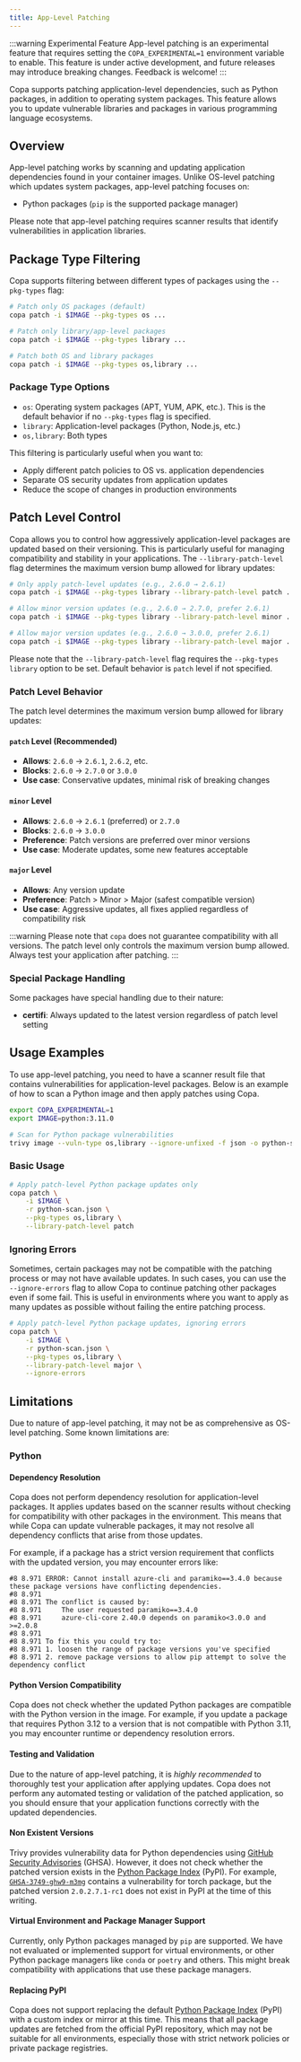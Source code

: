 ```yaml
---
title: App-Level Patching
---
```


:::warning Experimental Feature
App-level patching is an experimental feature that requires setting the `COPA_EXPERIMENTAL=1` environment variable to enable. This feature is under active development, and future releases may introduce breaking changes. Feedback is welcome!
:::

Copa supports patching application-level dependencies, such as Python packages, in addition to operating system packages. This feature allows you to update vulnerable libraries and packages in various programming language ecosystems.

## Overview

App-level patching works by scanning and updating application dependencies found in your container images. Unlike OS-level patching which updates system packages, app-level patching focuses on:

- Python packages (`pip` is the supported package manager)

Please note that app-level patching requires scanner results that identify vulnerabilities in application libraries.

## Package Type Filtering

Copa supports filtering between different types of packages using the `--pkg-types` flag:

```bash
# Patch only OS packages (default)
copa patch -i $IMAGE --pkg-types os ...

# Patch only library/app-level packages
copa patch -i $IMAGE --pkg-types library ...

# Patch both OS and library packages
copa patch -i $IMAGE --pkg-types os,library ...
```

### Package Type Options

- `os`: Operating system packages (APT, YUM, APK, etc.). This is the default behavior if no `--pkg-types` flag is specified.
- `library`: Application-level packages (Python, Node.js, etc.)
- `os,library`: Both types

This filtering is particularly useful when you want to:

- Apply different patch policies to OS vs. application dependencies
- Separate OS security updates from application updates
- Reduce the scope of changes in production environments

## Patch Level Control

Copa allows you to control how aggressively application-level packages are updated based on their versioning. This is particularly useful for managing compatibility and stability in your applications. The `--library-patch-level` flag determines the maximum version bump allowed for library updates:

```bash
# Only apply patch-level updates (e.g., 2.6.0 → 2.6.1)
copa patch -i $IMAGE --pkg-types library --library-patch-level patch ...

# Allow minor version updates (e.g., 2.6.0 → 2.7.0, prefer 2.6.1)
copa patch -i $IMAGE --pkg-types library --library-patch-level minor ...

# Allow major version updates (e.g., 2.6.0 → 3.0.0, prefer 2.6.1)
copa patch -i $IMAGE --pkg-types library --library-patch-level major ...
```

Please note that the `--library-patch-level` flag requires the `--pkg-types library` option to be set. Default behavior is `patch` level if not specified.

### Patch Level Behavior

The patch level determines the maximum version bump allowed for library updates:

#### `patch` Level (Recommended)

- **Allows**: `2.6.0` → `2.6.1`, `2.6.2`, etc.
- **Blocks**: `2.6.0` → `2.7.0` or `3.0.0`
- **Use case**: Conservative updates, minimal risk of breaking changes

#### `minor` Level

- **Allows**: `2.6.0` → `2.6.1` (preferred) or `2.7.0`
- **Blocks**: `2.6.0` → `3.0.0`
- **Preference**: Patch versions are preferred over minor versions
- **Use case**: Moderate updates, some new features acceptable

#### `major` Level

- **Allows**: Any version update
- **Preference**: Patch > Minor > Major (safest compatible version)
- **Use case**: Aggressive updates, all fixes applied regardless of compatibility risk

:::warning
Please note that `copa` does not guarantee compatibility with all versions. The patch level only controls the maximum version bump allowed. Always test your application after patching.
:::

### Special Package Handling

Some packages have special handling due to their nature:

- **certifi**: Always updated to the latest version regardless of patch level setting

## Usage Examples

To use app-level patching, you need to have a scanner result file that contains vulnerabilities for application-level packages. Below is an example of how to scan a Python image and then apply patches using Copa.

```bash
export COPA_EXPERIMENTAL=1
export IMAGE=python:3.11.0

# Scan for Python package vulnerabilities
trivy image --vuln-type os,library --ignore-unfixed -f json -o python-scan.json $IMAGE
```

### Basic Usage

```bash
# Apply patch-level Python package updates only
copa patch \
    -i $IMAGE \
    -r python-scan.json \
    --pkg-types os,library \
    --library-patch-level patch
```

### Ignoring Errors

Sometimes, certain packages may not be compatible with the patching process or may not have available updates. In such cases, you can use the `--ignore-errors` flag to allow Copa to continue patching other packages even if some fail. This is useful in environments where you want to apply as many updates as possible without failing the entire patching process.

```bash
# Apply patch-level Python package updates, ignoring errors
copa patch \
    -i $IMAGE \
    -r python-scan.json \
    --pkg-types os,library \
    --library-patch-level major \
    --ignore-errors
```

## Limitations

Due to nature of app-level patching, it may not be as comprehensive as OS-level patching. Some known limitations are:

### Python

#### Dependency Resolution

Copa does not perform dependency resolution for application-level packages. It applies updates based on the scanner results without checking for compatibility with other packages in the environment. This means that while Copa can update vulnerable packages, it may not resolve all dependency conflicts that arise from those updates.

For example, if a package has a strict version requirement that conflicts with the updated version, you may encounter errors like:

```shell
#8 8.971 ERROR: Cannot install azure-cli and paramiko==3.4.0 because these package versions have conflicting dependencies.
#8 8.971
#8 8.971 The conflict is caused by:
#8 8.971     The user requested paramiko==3.4.0
#8 8.971     azure-cli-core 2.40.0 depends on paramiko<3.0.0 and >=2.0.8
#8 8.971
#8 8.971 To fix this you could try to:
#8 8.971 1. loosen the range of package versions you've specified
#8 8.971 2. remove package versions to allow pip attempt to solve the dependency conflict
```

#### Python Version Compatibility

Copa does not check whether the updated Python packages are compatible with the Python version in the image. For example, if you update a package that requires Python 3.12 to a version that is not compatible with Python 3.11, you may encounter runtime or dependency resolution errors.

#### Testing and Validation

Due to the nature of app-level patching, it is *highly recommended* to thoroughly test your application after applying updates. Copa does not perform any automated testing or validation of the patched application, so you should ensure that your application functions correctly with the updated dependencies.

#### Non Existent Versions

Trivy provides vulnerability data for Python dependencies using [GitHub Security Advisories](https://github.com/advisories) (GHSA). However, it does not check whether the patched version exists in the [Python Package Index](https://pypi.org) (PyPI). For example, [`GHSA-3749-ghw9-m3mg`](https://github.com/advisories/GHSA-3749-ghw9-m3mg) contains a vulnerability for torch package, but the patched version `2.0.2.7.1-rc1` does not exist in PyPI at the time of this writing.

#### Virtual Environment and Package Manager Support

Currently, only Python packages managed by `pip` are supported. We have not evaluated or implemented support for virtual environments, or other Python package managers like `conda` or `poetry` and others. This might break compatibility with applications that use these package managers.

#### Replacing PyPI

Copa does not support replacing the default [Python Package Index](https://pypi.org) (PyPI) with a custom index or mirror at this time. This means that all package updates are fetched from the official PyPI repository, which may not be suitable for all environments, especially those with strict network policies or private package registries.
